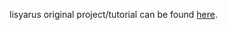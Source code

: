 lisyarus original project/tutorial can be found [here](https://lisyarus.github.io/blog/posts/implementing-a-tiny-cpu-rasterizer.html).
